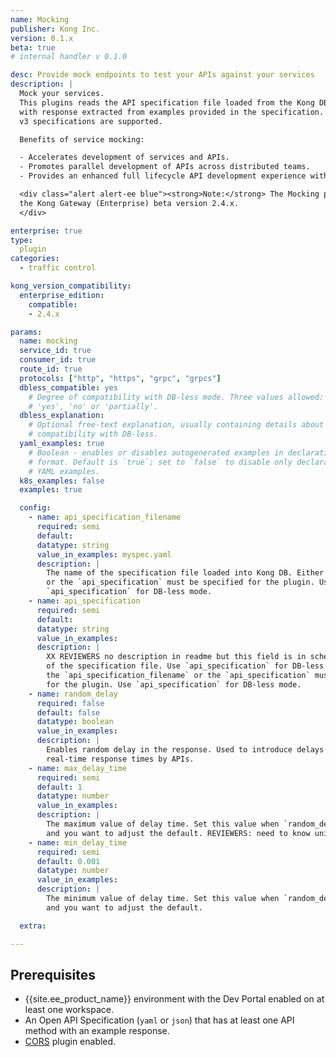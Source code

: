 ```yaml
---
name: Mocking
publisher: Kong Inc.
version: 0.1.x
beta: true
# internal handler v 0.1.0

desc: Provide mock endpoints to test your APIs against your services
description: |
  Mock your services.
  This plugins reads the API specification file loaded from the Kong DB and presents
  with response extracted from examples provided in the specification. Swagger v2 and OpenAPI
  v3 specifications are supported.

  Benefits of service mocking:

  - Accelerates development of services and APIs.
  - Promotes parallel development of APIs across distributed teams.
  - Provides an enhanced full lifecycle API development experience with Dev Portal integration.

  <div class="alert alert-ee blue"><strong>Note:</strong> The Mocking plugin is compatible with
  the Kong Gateway (Enterprise) beta version 2.4.x.
  </div>

enterprise: true
type:
  plugin
categories:
  - traffic control

kong_version_compatibility:
  enterprise_edition:
    compatible:
    - 2.4.x

params:
  name: mocking
  service_id: true
  consumer_id: true
  route_id: true
  protocols: ["http", "https", "grpc", "grpcs"]
  dbless_compatible: yes
    # Degree of compatibility with DB-less mode. Three values allowed:
    # 'yes', 'no' or 'partially'.
  dbless_explanation:
    # Optional free-text explanation, usually containing details about the degree of
    # compatibility with DB-less.
  yaml_examples: true
    # Boolean - enables or disables autogenerated examples in declarative YAML
    # format. Default is `true`; set to `false` to disable only declarative
    # YAML examples.
  k8s_examples: false
  examples: true

  config:
    - name: api_specification_filename
      required: semi
      default:
      datatype: string
      value_in_examples: myspec.yaml
      description: |
        The name of the specification file loaded into Kong DB. Either the `api_specification_filename`
        or the `api_specification` must be specified for the plugin. Use
        `api_specification` for DB-less mode.
    - name: api_specification
      required: semi
      default:
      datatype: string
      value_in_examples:
      description: |
        XX REVIEWERS no description in readme but this field is in schema.XX The name
        of the specification file. Use `api_specification` for DB-less mode. Either
        the `api_specification_filename` or the `api_specification` must be specified
        for the plugin. Use `api_specification` for DB-less mode.
    - name: random_delay
      required: false
      default: false
      datatype: boolean
      value_in_examples:
      description: |
        Enables random delay in the response. Used to introduce delays to simulate
        real-time response times by APIs.
    - name: max_delay_time
      required: semi
      default: 1
      datatype: number
      value_in_examples:
      description: |
        The maximum value of delay time. Set this value when `random_delay` is enabled
        and you want to adjust the default. REVIEWERS: need to know units-seconds? milli?
    - name: min_delay_time
      required: semi
      default: 0.001
      datatype: number
      value_in_examples:
      description: |
        The minimum value of delay time. Set this value when `random_delay` is enabled
        and you want to adjust the default.

  extra:

---
```


## Prerequisites

- {{site.ee_product_name}} environment with the Dev Portal enabled on at least one workspace.
- An Open API Specification (`yaml` or `json`) that has at least one API method with an example response.
- [CORS](/hub/kong-inc/cors/) plugin enabled.
